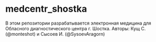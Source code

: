 # medcentr_shostka
В этом репозитории разрабатывается электронная медицина для Обласного диагностического центра г. Шостка. 
Авторы: Кущ С.(@monteshot) и Сысоев И. (@SysoevAragorn)
